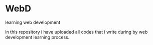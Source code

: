 # WebD
learning web development

in this repository i have uploaded all codes that i write during by web development learning process.
